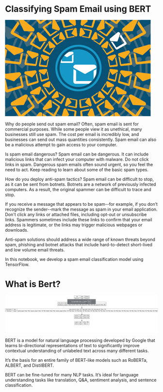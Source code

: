 # Classifying Spam Email using BERT

![SPAM Email](assets/images/spam-email.jpg)

Why do people send out spam email? Often, spam email is sent for commercial purposes. While some people view it as unethical, many businesses still use spam. 
The cost per email is incredibly low, and businesses can send out mass quantities consistently. Spam email can also be a malicious attempt to gain access to 
your computer.

Is spam email dangerous? Spam email can be dangerous. It can include malicious links that can infect your computer with malware. Do not click links in spam.
Dangerous spam emails often sound urgent, so you feel the need to act. Keep reading to learn about some of the basic spam types.

How do you deploy anti-spam tactics? Spam email can be difficult to stop, as it can be sent from botnets. Botnets are a network of previously infected computers.
As a result, the original spammer can be difficult to trace and stop.

If you receive a message that appears to be spam--for example, if you don’t recognize the sender--mark the message as spam in your email application.
Don't click any links or attached files, including opt-out or unsubscribe links. Spammers sometimes include these links to confirm that your email address
is legitimate, or the links may trigger malicious webpages or downloads.

Anti-spam solutions should address a wide range of known threats beyond spam, phishing and botnet attacks that include hard-to-detect short-lived and low 
volume email threats.

In this notebook, we develop a spam email classification model using TensorFlow.

# What is Bert?

![SPAM Email](assets/images/bert.jpg)

BERT is a model for natural language processing developed by Google that learns bi-directional representations of text to significantly improve contextual understanding of unlabeled text across many different tasks.

It’s the basis for an entire family of BERT-like models such as RoBERTa, ALBERT, and DistilBERT.

BERT can be fine-tuned for many NLP tasks. It’s ideal for language understanding tasks like translation, Q&A, sentiment analysis, and sentence classification.
